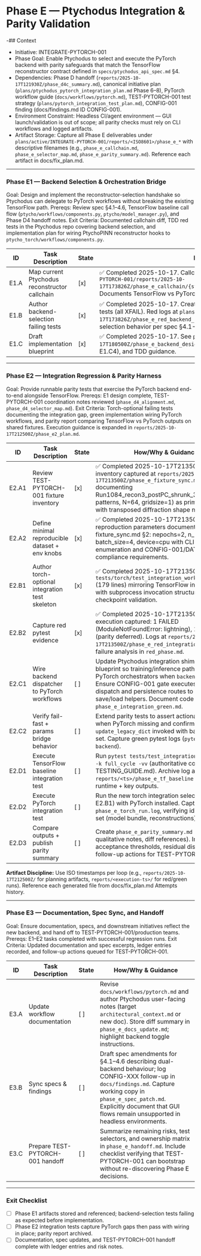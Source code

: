 # Phase E — Ptychodus Integration & Parity Validation

-## Context
- Initiative: INTEGRATE-PYTORCH-001
- Phase Goal: Enable Ptychodus to select and execute the PyTorch backend with parity safeguards that match the TensorFlow reconstructor contract defined in `specs/ptychodus_api_spec.md` §4.
- Dependencies: Phase D handoff (`reports/2025-10-17T121930Z/phase_d4c_summary.md`), canonical initiative plan (`plans/ptychodus_pytorch_integration_plan.md` Phase 6–8), PyTorch workflow guide (`docs/workflows/pytorch.md`), TEST-PYTORCH-001 test strategy (`plans/pytorch_integration_test_plan.md`), CONFIG-001 finding (docs/findings.md ID CONFIG-001).
- Environment Constraint: Headless CI/agent environment — GUI launch/validation is out of scope; all parity checks must rely on CLI workflows and logged artifacts.
- Artifact Storage: Capture all Phase E deliverables under `plans/active/INTEGRATE-PYTORCH-001/reports/<ISO8601>/phase_e_*` with descriptive filenames (e.g., `phase_e_callchain.md`, `phase_e_selector_map.md`, `phase_e_parity_summary.md`). Reference each artifact in docs/fix_plan.md.

---

### Phase E1 — Backend Selection & Orchestration Bridge
Goal: Design and implement the reconstructor-selection handshake so Ptychodus can delegate to PyTorch workflows without breaking the existing TensorFlow path.
Prereqs: Review spec §4.1–4.6, TensorFlow baseline call flow (`ptycho/workflows/components.py`, `ptycho/model_manager.py`), and Phase D4 handoff notes.
Exit Criteria: Documented callchain diff, TDD red tests in the Ptychodus repo covering backend selection, and implementation plan for wiring PtychoPINN reconstructor hooks to `ptycho_torch/workflows/components.py`.

| ID | Task Description | State | How/Why & Guidance |
| --- | --- | --- | --- |
| E1.A | Map current Ptychodus reconstructor callchain | [x] | ✅ Completed 2025-10-17. Callchain analysis captured at `plans/active/INTEGRATE-PYTORCH-001/reports/2025-10-17T173826Z/phase_e_callchain/{static.md,summary.md,pytorch_workflow_comparison.md}`. Documents TensorFlow vs PyTorch workflow parity with CONFIG-001 gates mapped. |
| E1.B | Author backend-selection failing tests | [x] | ✅ Completed 2025-10-17. Created `tests/torch/test_backend_selection.py` with 6 red tests (all XFAIL). Red logs at `plans/active/INTEGRATE-PYTORCH-001/reports/2025-10-17T173826Z/phase_e_red_backend_selection.log`. Tests document expected backend selection behavior per spec §4.1-4.6. |
| E1.C | Draft implementation blueprint | [x] | ✅ Completed 2025-10-17. See `plans/active/INTEGRATE-PYTORCH-001/reports/2025-10-17T180500Z/phase_e_backend_design.md` for dispatcher design, task breakdown (E1.C1–E1.C4), and TDD guidance. |

---

### Phase E2 — Integration Regression & Parity Harness
Goal: Provide runnable parity tests that exercise the PyTorch backend end-to-end alongside TensorFlow.
Prereqs: E1 design complete, TEST-PYTORCH-001 coordination notes reviewed (`phase_d4_alignment.md`, `phase_d4_selector_map.md`).
Exit Criteria: Torch-optional failing tests documenting the integration gap, green implementation wiring PyTorch workflows, and parity report comparing TensorFlow vs PyTorch outputs on shared fixtures. Execution guidance is expanded in `reports/2025-10-17T212500Z/phase_e2_plan.md`.

| ID | Task Description | State | How/Why & Guidance |
| --- | --- | --- | --- |
| E2.A1 | Review TEST-PYTORCH-001 fixture inventory | [x] | ✅ Completed 2025-10-17T213500Z. Fixture inventory captured at `reports/2025-10-17T213500Z/phase_e_fixture_sync.md` documenting Run1084_recon3_postPC_shrunk_3.npz (1087 patterns, N=64, gridsize=1) as primary dataset with transposed diffraction shape noted. |
| E2.A2 | Define minimal reproducible dataset + env knobs | [x] | ✅ Completed 2025-10-17T213500Z. Minimal reproduction parameters documented in fixture_sync.md §2: nepochs=2, n_images=64, batch_size=4, device=cpu with CLI flag enumeration and CONFIG-001/DATA-001 compliance requirements. |
| E2.B1 | Author torch-optional integration test skeleton | [x] | ✅ Completed 2025-10-17T213500Z. Created `tests/torch/test_integration_workflow_torch.py` (179 lines) mirroring TensorFlow integration test with subprocess invocation structure and checkpoint validation. |
| E2.B2 | Capture red pytest evidence | [x] | ✅ Completed 2025-10-17T213500Z. Red test execution captured: 1 FAILED (ModuleNotFoundError: lightning), 1 SKIPPED (parity deferred). Logs at `reports/2025-10-17T213500Z/phase_e_red_integration.log` with failure analysis in `red_phase.md`. |
| E2.C1 | Wire backend dispatcher to PyTorch workflows | [ ] | Update Ptychodus integration shim per Phase E1 blueprint so training/inference paths call the PyTorch orchestrators when `backend='pytorch'`. Ensure CONFIG-001 gate executes before dispatch and persistence routes to Phase D3 save/load helpers. Document code diffs in `phase_e_integration_green.md`. |
| E2.C2 | Verify fail-fast + params bridge behavior | [ ] | Extend parity tests to assert actionable error when PyTorch missing and confirm `update_legacy_dict` invoked with backend field set. Capture green pytest logs (`pytest ... -k backend`). |
| E2.D1 | Execute TensorFlow baseline integration test | [ ] | Run `pytest tests/test_integration_workflow.py -k full_cycle -vv` (authoritative command per TESTING_GUIDE.md). Archive log as `reports/<ts>/phase_e_tf_baseline.log`; note runtime + key outputs. |
| E2.D2 | Execute PyTorch integration test | [ ] | Run the new torch integration selector (defined in E2.B1) with PyTorch installed. Capture log `phase_e_torch_run.log`, verifying identical artifact set (model bundle, reconstructions). |
| E2.D3 | Compare outputs + publish parity summary | [ ] | Create `phase_e_parity_summary.md` (metrics table, qualitative notes, diff references). Include acceptance thresholds, residual disparities, and follow-up actions for TEST-PYTORCH-001. |

**Artifact Discipline:** Use ISO timestamps per loop (e.g., `reports/2025-10-17T212500Z/` for planning artifacts, `reports/<execution-ts>/` for red/green runs). Reference each generated file from docs/fix_plan.md Attempts history.

---

### Phase E3 — Documentation, Spec Sync, and Handoff
Goal: Ensure documentation, specs, and downstream initiatives reflect the new backend, and hand off to TEST-PYTORCH-001/production teams.
Prereqs: E1–E2 tasks completed with successful regression runs.
Exit Criteria: Updated documentation and spec excerpts, ledger entries recorded, and follow-up actions queued for TEST-PYTORCH-001.

| ID | Task Description | State | How/Why & Guidance |
| --- | --- | --- | --- |
| E3.A | Update workflow documentation | [ ] | Revise `docs/workflows/pytorch.md` and author Ptychodus user-facing notes (target `architectural_context.md` or new doc). Store diff summary in `phase_e_docs_update.md`; highlight backend toggle instructions. |
| E3.B | Sync specs & findings | [ ] | Draft spec amendments for §4.1–4.6 describing dual-backend behaviour; log CONFIG-XXX follow-up in `docs/findings.md`. Capture working copy in `phase_e_spec_patch.md`. Explicitly document that GUI flows remain unsupported in headless environments. |
| E3.C | Prepare TEST-PYTORCH-001 handoff | [ ] | Summarize remaining risks, test selectors, and ownership matrix in `phase_e_handoff.md`. Include checklist verifying that TEST-PYTORCH-001 can bootstrap without re-discovering Phase E decisions. |

---

### Exit Checklist
- [ ] Phase E1 artifacts stored and referenced; backend-selection tests failing as expected before implementation.
- [ ] Phase E2 integration tests capture PyTorch gaps then pass with wiring in place; parity report archived.
- [ ] Documentation, spec updates, and TEST-PYTORCH-001 handoff complete with ledger entries and risk notes.
